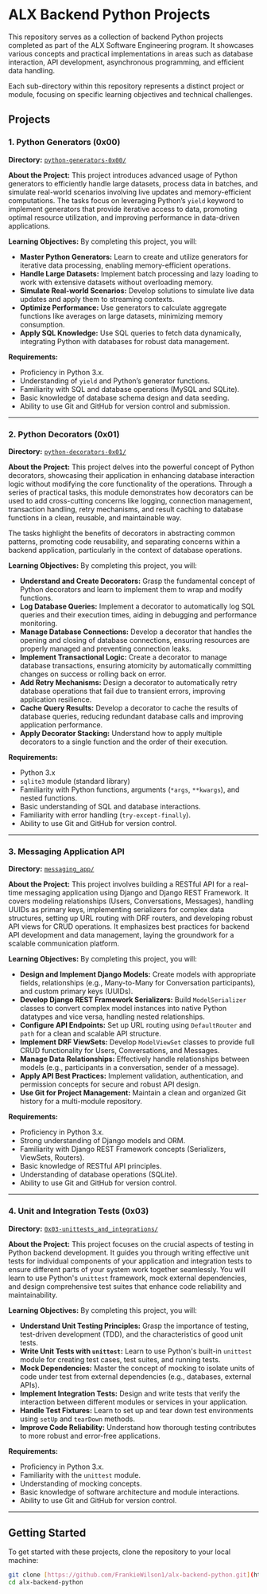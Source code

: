 # ALX Backend Python Projects

This repository serves as a collection of backend Python projects completed as part of the ALX Software Engineering program. It showcases various concepts and practical implementations in areas such as database interaction, API development, asynchronous programming, and efficient data handling.

Each sub-directory within this repository represents a distinct project or module, focusing on specific learning objectives and technical challenges.

## Projects

### 1. Python Generators (0x00)

**Directory:** [`python-generators-0x00/`](./python-generators-0x00/README.md)

**About the Project:**
This project introduces advanced usage of Python generators to efficiently handle large datasets, process data in batches, and simulate real-world scenarios involving live updates and memory-efficient computations. The tasks focus on leveraging Python’s `yield` keyword to implement generators that provide iterative access to data, promoting optimal resource utilization, and improving performance in data-driven applications.

**Learning Objectives:**
By completing this project, you will:
-   **Master Python Generators:** Learn to create and utilize generators for iterative data processing, enabling memory-efficient operations.
-   **Handle Large Datasets:** Implement batch processing and lazy loading to work with extensive datasets without overloading memory.
-   **Simulate Real-world Scenarios:** Develop solutions to simulate live data updates and apply them to streaming contexts.
-   **Optimize Performance:** Use generators to calculate aggregate functions like averages on large datasets, minimizing memory consumption.
-   **Apply SQL Knowledge:** Use SQL queries to fetch data dynamically, integrating Python with databases for robust data management.

**Requirements:**
-   Proficiency in Python 3.x.
-   Understanding of `yield` and Python’s generator functions.
-   Familiarity with SQL and database operations (MySQL and SQLite).
-   Basic knowledge of database schema design and data seeding.
-   Ability to use Git and GitHub for version control and submission.

---

### 2. Python Decorators (0x01)

**Directory:** [`python-decorators-0x01/`](./python-decorators-0x01/README.md)

**About the Project:**
This project delves into the powerful concept of Python decorators, showcasing their application in enhancing database interaction logic without modifying the core functionality of the operations. Through a series of practical tasks, this module demonstrates how decorators can be used to add cross-cutting concerns like logging, connection management, transaction handling, retry mechanisms, and result caching to database functions in a clean, reusable, and maintainable way.

The tasks highlight the benefits of decorators in abstracting common patterns, promoting code reusability, and separating concerns within a backend application, particularly in the context of database operations.

**Learning Objectives:**
By completing this project, you will:
-   **Understand and Create Decorators:** Grasp the fundamental concept of Python decorators and learn to implement them to wrap and modify functions.
-   **Log Database Queries:** Implement a decorator to automatically log SQL queries and their execution times, aiding in debugging and performance monitoring.
-   **Manage Database Connections:** Develop a decorator that handles the opening and closing of database connections, ensuring resources are properly managed and preventing connection leaks.
-   **Implement Transactional Logic:** Create a decorator to manage database transactions, ensuring atomicity by automatically committing changes on success or rolling back on error.
-   **Add Retry Mechanisms:** Design a decorator to automatically retry database operations that fail due to transient errors, improving application resilience.
-   **Cache Query Results:** Develop a decorator to cache the results of database queries, reducing redundant database calls and improving application performance.
-   **Apply Decorator Stacking:** Understand how to apply multiple decorators to a single function and the order of their execution.

**Requirements:**
-   Python 3.x
-   `sqlite3` module (standard library)
-   Familiarity with Python functions, arguments (`*args`, `**kwargs`), and nested functions.
-   Basic understanding of SQL and database interactions.
-   Familiarity with error handling (`try-except-finally`).
-   Ability to use Git and GitHub for version control.

---

### 3. Messaging Application API

**Directory:** [`messaging_app/`](./messaging_app/README.md)

**About the Project:**
This project involves building a RESTful API for a real-time messaging application using Django and Django REST Framework. It covers modeling relationships (Users, Conversations, Messages), handling UUIDs as primary keys, implementing serializers for complex data structures, setting up URL routing with DRF routers, and developing robust API views for CRUD operations. It emphasizes best practices for backend API development and data management, laying the groundwork for a scalable communication platform.

**Learning Objectives:**
By completing this project, you will:
-   **Design and Implement Django Models:** Create models with appropriate fields, relationships (e.g., Many-to-Many for Conversation participants), and custom primary keys (UUIDs).
-   **Develop Django REST Framework Serializers:** Build `ModelSerializer` classes to convert complex model instances into native Python datatypes and vice versa, handling nested relationships.
-   **Configure API Endpoints:** Set up URL routing using `DefaultRouter` and `path` for a clean and scalable API structure.
-   **Implement DRF ViewSets:** Develop `ModelViewSet` classes to provide full CRUD functionality for Users, Conversations, and Messages.
-   **Manage Data Relationships:** Effectively handle relationships between models (e.g., participants in a conversation, sender of a message).
-   **Apply API Best Practices:** Implement validation, authentication, and permission concepts for secure and robust API design.
-   **Use Git for Project Management:** Maintain a clean and organized Git history for a multi-module repository.

**Requirements:**
-   Proficiency in Python 3.x.
-   Strong understanding of Django models and ORM.
-   Familiarity with Django REST Framework concepts (Serializers, ViewSets, Routers).
-   Basic knowledge of RESTful API principles.
-   Understanding of database operations (SQLite).
-   Ability to use Git and GitHub for version control.

---

### 4. Unit and Integration Tests (0x03)

**Directory:** [`0x03-unittests_and_integrations/`](./0x03-unittests_and_integrations/README.md)

**About the Project:**
This project focuses on the crucial aspects of testing in Python backend development. It guides you through writing effective unit tests for individual components of your application and integration tests to ensure different parts of your system work together seamlessly. You will learn to use Python's `unittest` framework, mock external dependencies, and design comprehensive test suites that enhance code reliability and maintainability.

**Learning Objectives:**
By completing this project, you will:
-   **Understand Unit Testing Principles:** Grasp the importance of testing, test-driven development (TDD), and the characteristics of good unit tests.
-   **Write Unit Tests with `unittest`:** Learn to use Python's built-in `unittest` module for creating test cases, test suites, and running tests.
-   **Mock Dependencies:** Master the concept of mocking to isolate units of code under test from external dependencies (e.g., databases, external APIs).
-   **Implement Integration Tests:** Design and write tests that verify the interaction between different modules or services in your application.
-   **Handle Test Fixtures:** Learn to set up and tear down test environments using `setUp` and `tearDown` methods.
-   **Improve Code Reliability:** Understand how thorough testing contributes to more robust and error-free applications.

**Requirements:**
-   Proficiency in Python 3.x.
-   Familiarity with the `unittest` module.
-   Understanding of mocking concepts.
-   Basic knowledge of software architecture and module interactions.
-   Ability to use Git and GitHub for version control.

---

## Getting Started

To get started with these projects, clone the repository to your local machine:

```bash
git clone [https://github.com/FrankieWilson1/alx-backend-python.git](https://github.com/FrankieWilson1/alx-backend-python.git)
cd alx-backend-python